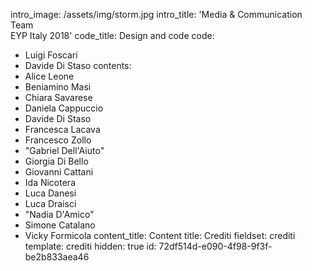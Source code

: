 intro_image: /assets/img/storm.jpg
intro_title: 'Media &amp; Communication Team<br>EYP Italy 2018'
code_title: Design and code
code:
  - Luigi Foscari
  - Davide Di Staso
contents:
  - Alice Leone
  - Beniamino Masi
  - Chiara Savarese
  - Daniela Cappuccio
  - Davide Di Staso
  - Francesca Lacava
  - Francesco Zollo
  - "Gabriel Dell'Aiuto"
  - Giorgia Di Bello
  - Giovanni Cattani
  - Ida Nicotera
  - Luca Danesi
  - Luca Draisci
  - "Nadia D'Amico"
  - Simone Catalano
  - Vicky Formicola
content_title: Content
title: Crediti
fieldset: crediti
template: crediti
hidden: true
id: 72df514d-e090-4f98-9f3f-be2b833aea46
